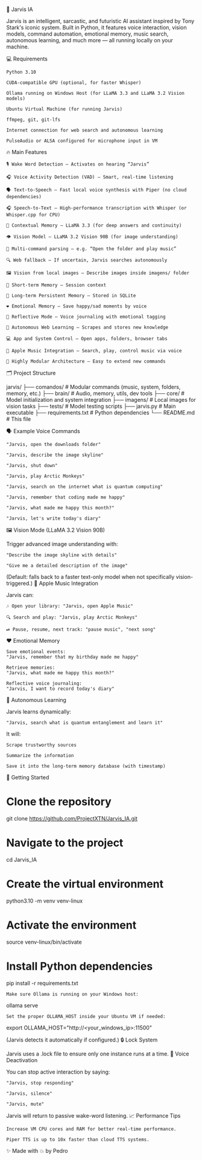 🧠 Jarvis IA

Jarvis is an intelligent, sarcastic, and futuristic AI assistant inspired by Tony Stark's iconic system.
Built in Python, it features voice interaction, vision models, command automation, emotional memory, music search, autonomous learning, and much more — all running locally on your machine.

💻 Requirements

    Python 3.10

    CUDA-compatible GPU (optional, for faster Whisper)

    Ollama running on Windows Host (for LLaMA 3.3 and LLaMA 3.2 Vision models)

    Ubuntu Virtual Machine (for running Jarvis)

    ffmpeg, git, git-lfs

    Internet connection for web search and autonomous learning

    PulseAudio or ALSA configured for microphone input in VM

🔥 Main Features

    🎙 Wake Word Detection — Activates on hearing “Jarvis”

    🎧 Voice Activity Detection (VAD) — Smart, real-time listening

    🗣 Text-to-Speech — Fast local voice synthesis with Piper (no cloud dependencies)

    🎧 Speech-to-Text — High-performance transcription with Whisper (or Whisper.cpp for CPU)

    🧠 Contextual Memory — LLaMA 3.3 (for deep answers and continuity)

    👁 Vision Model — LLaMA 3.2 Vision 90B (for image understanding)

    🧩 Multi-command parsing — e.g. “Open the folder and play music”

    🔍 Web fallback — If uncertain, Jarvis searches autonomously

    🖼 Vision from local images — Describe images inside imagens/ folder

    💾 Short-term Memory — Session context

    🧠 Long-term Persistent Memory — Stored in SQLite

    ❤️ Emotional Memory — Save happy/sad moments by voice

    📘 Reflective Mode — Voice journaling with emotional tagging

    🧠 Autonomous Web Learning — Scrapes and stores new knowledge

    💻 App and System Control — Open apps, folders, browser tabs

    🎵 Apple Music Integration — Search, play, control music via voice

    🧱 Highly Modular Architecture — Easy to extend new commands

🗂 Project Structure

jarvis/
├── comandos/          # Modular commands (music, system, folders, memory, etc.)
├── brain/             # Audio, memory, utils, dev tools
├── core/              # Model initialization and system integration
├── imagens/           # Local images for vision tasks
├── tests/             # Model testing scripts
├── jarvis.py          # Main executable
├── requirements.txt   # Python dependencies
└── README.md          # This file

🗣️ Example Voice Commands

    "Jarvis, open the downloads folder"

    "Jarvis, describe the image skyline"

    "Jarvis, shut down"

    "Jarvis, play Arctic Monkeys"

    "Jarvis, search on the internet what is quantum computing"

    "Jarvis, remember that coding made me happy"

    "Jarvis, what made me happy this month?"

    "Jarvis, let's write today's diary"

🖼️ Vision Mode (LLaMA 3.2 Vision 90B)

Trigger advanced image understanding with:

    "Describe the image skyline with details"

    "Give me a detailed description of the image"

(Default: falls back to a faster text-only model when not specifically vision-triggered.)
🎵 Apple Music Integration

Jarvis can:

    🎶 Open your library: "Jarvis, open Apple Music"

    🔍 Search and play: "Jarvis, play Arctic Monkeys"

    ⏯ Pause, resume, next track: "pause music", "next song"

❤️ Emotional Memory

    Save emotional events:
    "Jarvis, remember that my birthday made me happy"

    Retrieve memories:
    "Jarvis, what made me happy this month?"

    Reflective voice journaling:
    "Jarvis, I want to record today's diary"

🧠 Autonomous Learning

Jarvis learns dynamically:

    "Jarvis, search what is quantum entanglement and learn it"

It will:

    Scrape trustworthy sources

    Summarize the information

    Save it into the long-term memory database (with timestamp)

🚀 Getting Started

# Clone the repository
git clone https://github.com/ProjectXTN/Jarvis_IA.git

# Navigate to the project
cd Jarvis_IA

# Create the virtual environment
python3.10 -m venv venv-linux

# Activate the environment
source venv-linux/bin/activate

# Install Python dependencies
pip install -r requirements.txt

    Make sure Ollama is running on your Windows host:

ollama serve

    Set the proper OLLAMA_HOST inside your Ubuntu VM if needed:

export OLLAMA_HOST="http://<your_windows_ip>:11500"

(Jarvis detects it automatically if configured.)
🔒 Lock System

Jarvis uses a .lock file to ensure only one instance runs at a time.
🧘 Voice Deactivation

You can stop active interaction by saying:

    "Jarvis, stop responding"

    "Jarvis, silence"

    "Jarvis, mute"

Jarvis will return to passive wake-word listening.
📈 Performance Tips

    Increase VM CPU cores and RAM for better real-time performance.

    Piper TTS is up to 10x faster than cloud TTS systems.

✨ Made with 💥 by Pedro